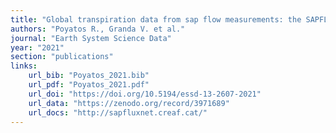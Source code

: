 ```yaml
---
title: "Global transpiration data from sap flow measurements: the SAPFLUXNET database"
authors: "Poyatos R., Granda V. et al."
journal: "Earth System Science Data"
year: "2021"
section: "publications"
links:
    url_bib: "Poyatos_2021.bib"
    url_pdf: "Poyatos_2021.pdf"
    url_doi: "https://doi.org/10.5194/essd-13-2607-2021"
    url_data: "https://zenodo.org/record/3971689"
    url_docs: "http://sapfluxnet.creaf.cat/"
---
```

